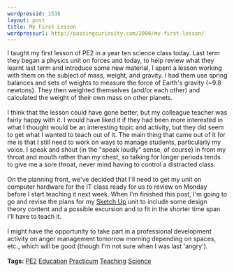 ```yaml
--- 
wordpressid: 1538
layout: post
title: My First Lesson
wordpressurl: http://passingcuriosity.com/2006/my-first-lesson/
---
```

I taught my first lesson of PE2 in a year ten science class today. Last term they began a physics unit on forces and today, to help review what they learnt last term and introduce some new material, I spent a lesson working with them on the subject of  mass, weight, and gravity. I had them use spring balances and sets of weights to measure the force of Earth's gravity (~9.8 newtons). They then weighted themselves (and/or each other) and calculated the weight of their own mass on other planets.<br /><br />I think that the lesson could have gone better, but my colleague teacher was fairly happy with it. I would have liked it if they had been more interested in what I thought would be an interesting topic and activity, but they did seem to get what I wanted to teach out of it. The main thing that came out of it for me is that I still need to work on ways to manage students, particularly my voice. I speak and shout (in the "speak loudly" sense, of course) in from my throat and mouth rather than my chest, so talking for longer periods tends to give me a sore throat, never mind having to control a distracted class.<br /><br />On the planning front, we've decided that I'll need to get my unit on computer hardware for the IT class ready for us to review on Monday before I start teaching it next week. When I'm finished this post, I'm going to go and revise the plans for my <a href="http://sketchup.google.com/">Sketch Up</a> unit to include some design theory content and a possible excursion and to fit in the shorter time span I'll have to teach it.<br /><br />I might have the opportunity to take part in a professional development activity on anger management tomorrow morning depending on spaces, etc., which will be good (though I'm not sure when I was last 'angry').<br /><br /><span class="tags"><strong>Tags:</strong><!--<br />--> <a rel="tag" href="http://del.icio.us/thsutton/pe2">PE2</a><!--<br />--> <a rel="tag" href="http://del.icio.us/thsutton/education">Education</a><!--<br />--> <a rel="tag" href="http://del.icio.us/thsutton/practicum">Practicum</a><!--<br />--> <a rel="tag" href="http://del.icio.us/thsutton/teaching">Teaching</a><!--<br />--> <a rel="tag" href="http://del.icio.us/thsutton/science">Science</a><!--<br />--></span>
